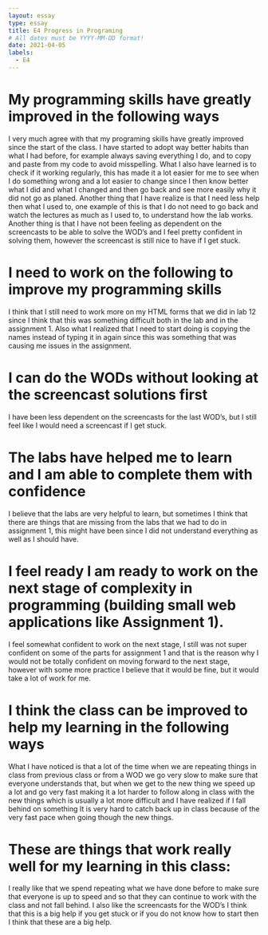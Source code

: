 ```yaml
---
layout: essay
type: essay
title: E4 Progress in Programing
# All dates must be YYYY-MM-DD format!
date: 2021-04-05
labels:
  - E4
---
```

<h1><b>My programming skills have greatly improved in the following ways</b></h1>
I very much agree with that my programing skills have greatly improved since the start of the class. I have started to adopt way better habits than what I had before, for example always saving everything I do, and to copy and paste from my code to avoid misspelling. What I also have learned is to check if it working regularly, this has made it a lot easier for me to see when I do something wrong and a lot easier to change since I then know better what I did and what I changed and then go back and see more easily why it did not go as planed. Another thing that I have realize is that I need less help then what I used to, one example of this is that I do not need to go back and watch the lectures as much as I used to, to understand how the lab works. Another thing is that I have not been feeling as dependent on the screencasts to be able to solve the WOD’s and I feel pretty confident in solving them, however the screencast is still nice to have if I get stuck. 
<h1><b>I need to work on the following to improve my programming skills</b></h1>
I think that I still need to work more on my HTML forms that we did in lab 12 since I think that this was something difficult both in the lab and in the assignment 1. Also what I realized that I need to start doing is copying the names instead of typing it in again since this was something that was causing me issues in the assignment. 
<h1><b>I can do the WODs without looking at the screencast solutions first</b></h1>
I have been less dependent on the screencasts for the last WOD’s, but I still feel like I would need a screencast if I get stuck. 
<h1><b>The labs have helped me to learn and I am able to complete them with confidence</b></h1>
I believe that the labs are very helpful to learn, but sometimes I think that there are things that are missing from the labs that we had to do in assignment 1, this might have been since I did not understand everything as well as I should have. 
<h1><b>I feel ready I am ready to work on the next stage of complexity in programming (building small web applications like Assignment 1).</b></h1>
I feel somewhat confident to work on the next stage, I still was not super confident on some of the parts for assignment 1 and that is the reason why I would not be totally confident on moving forward to the next stage, however with some more practice I believe that it would be fine, but it would take a lot of work for me. 
<h1><b>I think the class can be improved to help my learning in the following ways</b></h1>
What I have noticed is that a lot of the time when we are repeating things in class from previous class or from a WOD we go very slow to make sure that everyone understands that, but when we get to the new thing we speed up a lot and go very fast making it a lot harder to follow along in class with the new things which is usually a lot more difficult and I have realized if I fall behind on something It is very hard to catch back up in class because of the very fast pace when going though the new things. 
<h1><b>These are things that work really well for my learning in this class:</b></h1>
I really like that we spend repeating what we have done before to make sure that everyone is up to speed and so that they can continue to work with the class and not fall behind. I also like the screencasts for the WOD’s I think that this is a big help if you get stuck or if you do not know how to start then I think that these are a big help.
